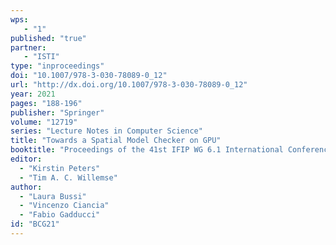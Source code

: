 ```yaml
---
wps: 
   - "1"
published: "true"
partner: 
   - "ISTI"
type: "inproceedings"
doi: "10.1007/978-3-030-78089-0_12"
url: "http://dx.doi.org/10.1007/978-3-030-78089-0_12"
year: 2021
pages: "188-196"
publisher: "Springer"
volume: "12719"
series: "Lecture Notes in Computer Science"
title: "Towards a Spatial Model Checker on GPU"
booktitle: "Proceedings of the 41st IFIP WG 6.1 International Conference on Formal Techniques for Distributed Objects, Components, and Systems (FORTE'21)"
editor:  
  - "Kirstin Peters" 
  - "Tim A. C. Willemse"
author:
  - "Laura Bussi"
  - "Vincenzo Ciancia"
  - "Fabio Gadducci" 
id: "BCG21"
---
```

